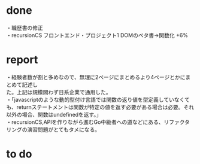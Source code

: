 # done
・職歴書の修正</br>
・recursionCS フロントエンド・プロジェクト1 DOMのベタ書→関数化 +6%</br>

# report
・経験者数が割と多めなので、無理に2ページにまとめるより4ページとかにまとめて記述し</br>た。上記は規模問わず日系企業で通用した。</br>
・「javascriptのような動的型付け言語では関数の返り値を型定義していなくても、returnステートメントは関数が特定の値を返す必要がある場合は必要。それ以外の場合、関数はundefinedを返す。」</br>
・recursionCS,APIを作りながら進むGo中級者への道などにある、リファクタリングの演習問題がとてもタメになる。</br>

# to do